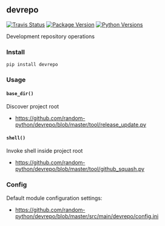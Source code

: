 
## devrepo

[![Travis Status][travis_icon]][travis_link]
[![Package Version][pypi_icon]][pypi_link]
[![Python Versions][python_icon]][python_link]

Development repository operations

### Install

```
pip install devrepo
```

### Usage

#### `base_dir()`

Discover project root  
* https://github.com/random-python/devrepo/blob/master/tool/release_update.py

#### `shell()`

Invoke shell inside project root  
* https://github.com/random-python/devrepo/blob/master/tool/github_squash.py

### Config

Default module configuration settings:  
* https://github.com/random-python/devrepo/blob/master/src/main/devrepo/config.ini


[travis_icon]: https://travis-ci.org/random-python/devrepo.svg?branch=master
[travis_link]: https://travis-ci.org/random-python/devrepo/builds

[pypi_icon]: https://badge.fury.io/py/devrepo.svg
[pypi_link]: https://pypi.python.org/pypi/devrepo

[python_icon]: https://img.shields.io/pypi/pyversions/devrepo.svg
[python_link]: https://pypi.python.org/pypi/devrepo
